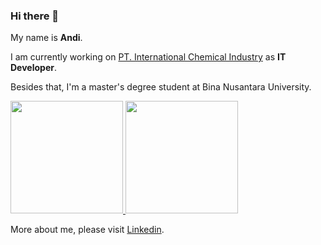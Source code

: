 ### Hi there 👋

My name is **Andi**.

I am currently working on [PT. International Chemical Industry](https://www.abc-battery.com/) as **IT Developer**.

Besides that, I'm a master's degree student at Bina Nusantara University.

<p align="left">
<a href="https://github.com/gilangadhan">
  <img height="180em" src="https://github-readme-stats-eight-theta.vercel.app/api?username=godinandi&show_icons=true&theme=algolia&include_all_commits=true&count_private=true"/>
  <img height="180em" src="https://github-readme-stats-eight-theta.vercel.app/api/top-langs/?username=godinandi&layout=compact&langs_count=8&theme=algolia"/>
</a>
</p>

More about me, please visit [Linkedin](https://www.linkedin.com/in/andititony/). 

<!--
**godinandi/godinandi** is a ✨ _special_ ✨ repository because its `README.md` (this file) appears on your GitHub profile.

Here are some ideas to get you started:

- 🔭 I’m currently working on ...
- 🌱 I’m currently learning ...
- 👯 I’m looking to collaborate on ...
- 🤔 I’m looking for help with ...
- 💬 Ask me about ...

- 😄 Pronouns: ...
- ⚡ Fun fact: ...
-->
